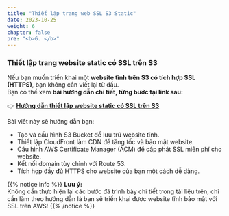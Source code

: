 ```yaml
---
title: "Thiết lập trang web SSL S3 Static"
date: 2023-10-25
weight: 6
chapter: false
pre: "<b>6. </b>"
---
```


### Thiết lập trang website static có SSL trên S3

Nếu bạn muốn triển khai một **website tĩnh trên S3 có tích hợp SSL (HTTPS)**, bạn không cần viết lại từ đầu.  
Bạn có thể xem **bài hướng dẫn chi tiết, từng bước tại link sau:**

👉 **[Hướng dẫn thiết lập website static có SSL trên S3](https://000082.awsstudygroup.com/vi/)**

Bài viết này sẽ hướng dẫn bạn:

- Tạo và cấu hình S3 Bucket để lưu trữ website tĩnh.
- Thiết lập CloudFront làm CDN để tăng tốc và bảo mật website.
- Cấu hình AWS Certificate Manager (ACM) để cấp phát SSL miễn phí cho website.
- Kết nối domain tùy chỉnh với Route 53.
- Tích hợp đầy đủ HTTPS cho website của bạn một cách dễ dàng.

{{% notice info %}}
**Lưu ý:**  
Không cần thực hiện lại các bước đã trình bày chi tiết trong tài liệu trên, chỉ cần làm theo hướng dẫn là bạn sẽ triển khai được website tĩnh bảo mật với SSL trên AWS!
{{% /notice %}}
